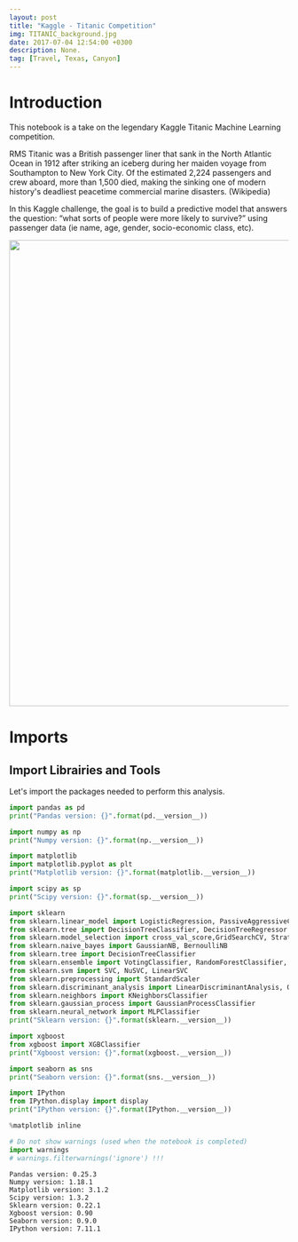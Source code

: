 ```yaml
---
layout: post
title: "Kaggle - Titanic Competition"
img: TITANIC_background.jpg
date: 2017-07-04 12:54:00 +0300
description: None. 
tag: [Travel, Texas, Canyon]
---
```

# Introduction

This notebook is a take on the legendary Kaggle Titanic Machine Learning competition. 

RMS Titanic was a British passenger liner that sank in the North Atlantic Ocean in 1912 after striking an iceberg during her maiden voyage from Southampton to New York City. Of the estimated 2,224 passengers and crew aboard, more than 1,500 died, making the sinking one of modern history's deadliest peacetime commercial marine disasters. (Wikipedia)


In this Kaggle challenge, the goal is to build a predictive model that answers the question: “what sorts of people were more likely to survive?” using passenger data (ie name, age, gender, socio-economic class, etc).

<img src="https://live.staticflickr.com/3397/3279461836_078feb313b_b.jpg" style="width:840px">

# Imports

## Import Librairies and Tools

Let's import the packages needed to perform this analysis.


```python
import pandas as pd
print("Pandas version: {}".format(pd.__version__))

import numpy as np
print("Numpy version: {}".format(np.__version__))

import matplotlib
import matplotlib.pyplot as plt
print("Matplotlib version: {}".format(matplotlib.__version__))

import scipy as sp
print("Scipy version: {}".format(sp.__version__))

import sklearn
from sklearn.linear_model import LogisticRegression, PassiveAggressiveClassifier, RidgeClassifier, SGDClassifier, Perceptron
from sklearn.tree import DecisionTreeClassifier, DecisionTreeRegressor
from sklearn.model_selection import cross_val_score,GridSearchCV, StratifiedKFold, train_test_split
from sklearn.naive_bayes import GaussianNB, BernoulliNB
from sklearn.tree import DecisionTreeClassifier
from sklearn.ensemble import VotingClassifier, RandomForestClassifier, GradientBoostingClassifier, BaggingClassifier, AdaBoostClassifier, ExtraTreesClassifier
from sklearn.svm import SVC, NuSVC, LinearSVC
from sklearn.preprocessing import StandardScaler
from sklearn.discriminant_analysis import LinearDiscriminantAnalysis, QuadraticDiscriminantAnalysis
from sklearn.neighbors import KNeighborsClassifier
from sklearn.gaussian_process import GaussianProcessClassifier
from sklearn.neural_network import MLPClassifier
print("Sklearn version: {}".format(sklearn.__version__))

import xgboost
from xgboost import XGBClassifier
print("Xgboost version: {}".format(xgboost.__version__))

import seaborn as sns
print("Seaborn version: {}".format(sns.__version__))

import IPython
from IPython.display import display
print("IPython version: {}".format(IPython.__version__))

%matplotlib inline

# Do not show warnings (used when the notebook is completed)
import warnings
# warnings.filterwarnings('ignore') !!!
```

    Pandas version: 0.25.3
    Numpy version: 1.18.1
    Matplotlib version: 3.1.2
    Scipy version: 1.3.2
    Sklearn version: 0.22.1
    Xgboost version: 0.90
    Seaborn version: 0.9.0
    IPython version: 7.11.1
    